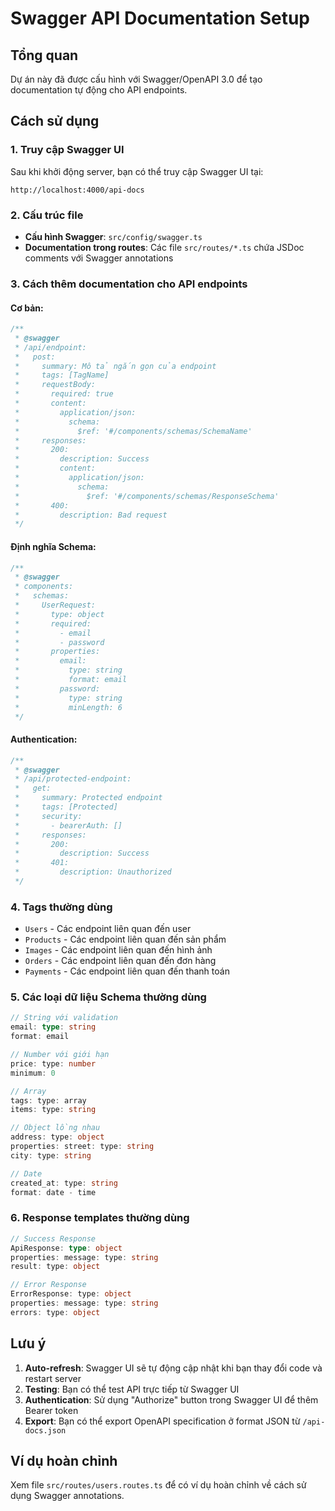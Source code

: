 # Swagger API Documentation Setup

## Tổng quan

Dự án này đã được cấu hình với Swagger/OpenAPI 3.0 để tạo documentation tự động cho API endpoints.

## Cách sử dụng

### 1. Truy cập Swagger UI

Sau khi khởi động server, bạn có thể truy cập Swagger UI tại:

```
http://localhost:4000/api-docs
```

### 2. Cấu trúc file

- **Cấu hình Swagger**: `src/config/swagger.ts`
- **Documentation trong routes**: Các file `src/routes/*.ts` chứa JSDoc comments với Swagger annotations

### 3. Cách thêm documentation cho API endpoints

#### Cơ bản:

```typescript
/**
 * @swagger
 * /api/endpoint:
 *   post:
 *     summary: Mô tả ngắn gọn của endpoint
 *     tags: [TagName]
 *     requestBody:
 *       required: true
 *       content:
 *         application/json:
 *           schema:
 *             $ref: '#/components/schemas/SchemaName'
 *     responses:
 *       200:
 *         description: Success
 *         content:
 *           application/json:
 *             schema:
 *               $ref: '#/components/schemas/ResponseSchema'
 *       400:
 *         description: Bad request
 */
```

#### Định nghĩa Schema:

```typescript
/**
 * @swagger
 * components:
 *   schemas:
 *     UserRequest:
 *       type: object
 *       required:
 *         - email
 *         - password
 *       properties:
 *         email:
 *           type: string
 *           format: email
 *         password:
 *           type: string
 *           minLength: 6
 */
```

#### Authentication:

```typescript
/**
 * @swagger
 * /api/protected-endpoint:
 *   get:
 *     summary: Protected endpoint
 *     tags: [Protected]
 *     security:
 *       - bearerAuth: []
 *     responses:
 *       200:
 *         description: Success
 *       401:
 *         description: Unauthorized
 */
```

### 4. Tags thường dùng

- `Users` - Các endpoint liên quan đến user
- `Products` - Các endpoint liên quan đến sản phẩm
- `Images` - Các endpoint liên quan đến hình ảnh
- `Orders` - Các endpoint liên quan đến đơn hàng
- `Payments` - Các endpoint liên quan đến thanh toán

### 5. Các loại dữ liệu Schema thường dùng

```typescript
// String với validation
email: type: string
format: email

// Number với giới hạn
price: type: number
minimum: 0

// Array
tags: type: array
items: type: string

// Object lồng nhau
address: type: object
properties: street: type: string
city: type: string

// Date
created_at: type: string
format: date - time
```

### 6. Response templates thường dùng

```typescript
// Success Response
ApiResponse: type: object
properties: message: type: string
result: type: object

// Error Response
ErrorResponse: type: object
properties: message: type: string
errors: type: object
```

## Lưu ý

1. **Auto-refresh**: Swagger UI sẽ tự động cập nhật khi bạn thay đổi code và restart server
2. **Testing**: Bạn có thể test API trực tiếp từ Swagger UI
3. **Authentication**: Sử dụng "Authorize" button trong Swagger UI để thêm Bearer token
4. **Export**: Bạn có thể export OpenAPI specification ở format JSON từ `/api-docs.json`

## Ví dụ hoàn chỉnh

Xem file `src/routes/users.routes.ts` để có ví dụ hoàn chỉnh về cách sử dụng Swagger annotations.
